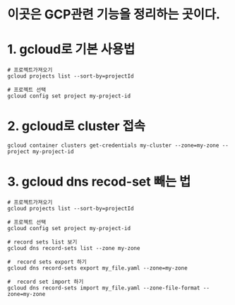 이곳은 GCP관련 기능을 정리하는 곳이다.
===

# 1. gcloud로 기본 사용법
    # 프로젝트가져오기
    gcloud projects list --sort-by=projectId

    # 프로젝트 선택
    gcloud config set project my-project-id

# 2. gcloud로 cluster 접속
    gcloud container clusters get-credentials my-cluster --zone=my-zone --project my-project-id

# 3. gcloud dns recod-set 빼는 법
    # 프로젝트가져오기
    gcloud projects list --sort-by=projectId

    # 프로젝트 선택
    gcloud config set project my-project-id

    # record sets list 보기
    gcloud dns record-sets list --zone my-zone

    #  record sets export 하기
    gcloud dns record-sets export my_file.yaml --zone=my-zone

    #  record set import 하기
    gcloud dns record-sets import my_file.yaml --zone-file-format --zone=my-zone